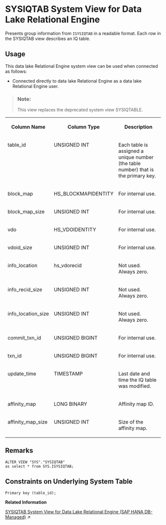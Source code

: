 <!-- loioa5d13c7c84f21015b250b3f01079ca24 -->

# SYSIQTAB System View for Data Lake Relational Engine

Presents group information from `ISYSIQTAB` in a readable format. Each row in the SYSIQTAB view describes an IQ table.



<a name="loioa5d13c7c84f21015b250b3f01079ca24__section_erg_yv3_g4b"/>

## Usage

This data lake Relational Engine system view can be used when connected as follows:

-   Connected directly to data lake Relational Engine as a data lake Relational Engine user.



> ### Note:  
> This view replaces the deprecated system view SYSIQTABLE.


<table>
<tr>
<th valign="top" rowspan="1">

Column Name

</th>
<th valign="top" rowspan="1">

Column Type

</th>
<th valign="top" rowspan="1">

Description

</th>
</tr>
<tr>
<td valign="top" rowspan="1">

table\_id

</td>
<td valign="top" rowspan="1">

UNSIGNED INT

</td>
<td valign="top" rowspan="1">

Each table is assigned a unique number \(the table number\) that is the primary key.

</td>
</tr>
<tr>
<td valign="top" rowspan="1">

block\_map

</td>
<td valign="top" rowspan="1">

HS\_BLOCKMAPIDENTITY

</td>
<td valign="top" rowspan="1">

For internal use.

</td>
</tr>
<tr>
<td valign="top" rowspan="1">

block\_map\_size

</td>
<td valign="top" rowspan="1">

UNSIGNED INT

</td>
<td valign="top" rowspan="1">

For internal use.

</td>
</tr>
<tr>
<td valign="top" rowspan="1">

vdo

</td>
<td valign="top" rowspan="1">

HS\_VDOIDENTITY

</td>
<td valign="top" rowspan="1">

For internal use.

</td>
</tr>
<tr>
<td valign="top" rowspan="1">

vdoid\_size

</td>
<td valign="top" rowspan="1">

UNSIGNED INT

</td>
<td valign="top" rowspan="1">

For internal use.

</td>
</tr>
<tr>
<td valign="top" rowspan="1">

info\_location

</td>
<td valign="top" rowspan="1">

hs\_vdorecid

</td>
<td valign="top" rowspan="1">

Not used. Always zero.

</td>
</tr>
<tr>
<td valign="top" rowspan="1">

info\_recid\_size

</td>
<td valign="top" rowspan="1">

UNSIGNED INT

</td>
<td valign="top" rowspan="1">

Not used. Always zero.

</td>
</tr>
<tr>
<td valign="top" rowspan="1">

info\_location\_size

</td>
<td valign="top" rowspan="1">

UNSIGNED INT

</td>
<td valign="top" rowspan="1">

Not used. Always zero.

</td>
</tr>
<tr>
<td valign="top" rowspan="1">

commit\_txn\_id

</td>
<td valign="top" rowspan="1">

UNSIGNED BIGINT

</td>
<td valign="top" rowspan="1">

For internal use.

</td>
</tr>
<tr>
<td valign="top" rowspan="1">

txn\_id

</td>
<td valign="top" rowspan="1">

UNSIGNED BIGINT

</td>
<td valign="top" rowspan="1">

For internal use.

</td>
</tr>
<tr>
<td valign="top" rowspan="1">

update\_time

</td>
<td valign="top" rowspan="1">

TIMESTAMP

</td>
<td valign="top" rowspan="1">

Last date and time the IQ table was modified.

</td>
</tr>
<tr>
<td valign="top">

affinity\_map

</td>
<td valign="top">

LONG BINARY

</td>
<td valign="top">

Affinity map ID.

</td>
</tr>
<tr>
<td valign="top">

affinity\_map\_size

</td>
<td valign="top" rowspan="1">

UNSIGNED INT

</td>
<td valign="top">

Size of the affinity map.

</td>
</tr>
</table>



<a name="loioa5d13c7c84f21015b250b3f01079ca24__SYSIQTAB_remarks1"/>

## Remarks

```
ALTER VIEW "SYS"."SYSIQTAB"
as select * from SYS.ISYSIQTAB;
```



<a name="loioa5d13c7c84f21015b250b3f01079ca24__SYSIQTAB_constraints1"/>

## Constraints on Underlying System Table

```
Primary key (table_id);
```

**Related Information**  


[SYSIQTAB System View for Data Lake Relational Engine (SAP HANA DB-Managed)](https://help.sap.com/viewer/a898e08b84f21015969fa437e89860c8/2024_1_QRC/en-US/a36fd876b1164cdb8100fe41c2b8fd61.html "Presents group information from ISYSIQTAB in a readable format. Each row in the SYSIQTAB view describes an IQ table.") :arrow_upper_right:

